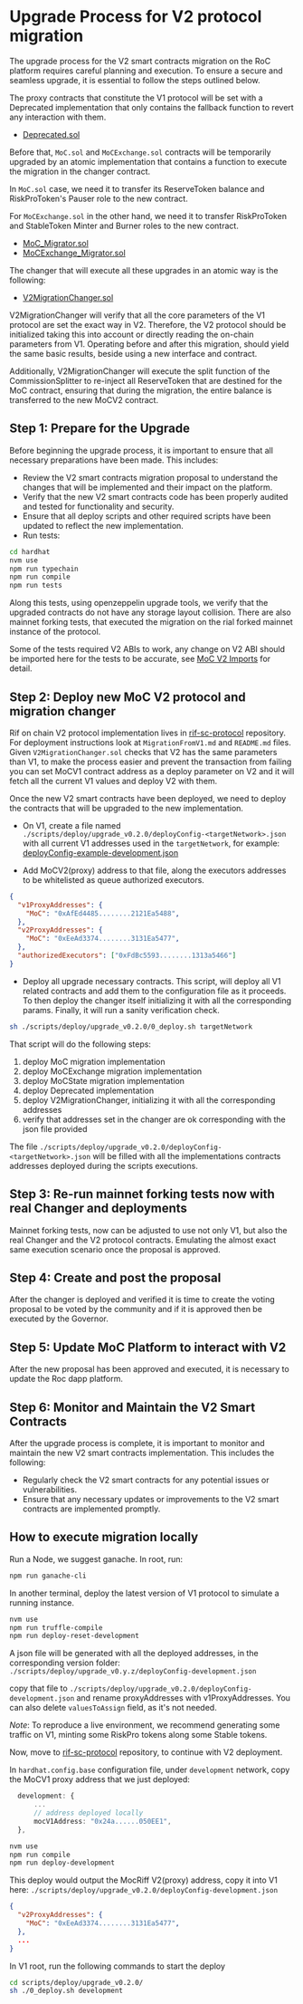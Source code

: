 # Upgrade Process for V2 protocol migration

The upgrade process for the V2 smart contracts migration on the RoC platform requires careful planning and execution. To ensure a secure and seamless upgrade, it is essential to follow the steps outlined below.

The proxy contracts that constitute the V1 protocol will be set with a Deprecated implementation that only contains the fallback function to revert any interaction with them.

- [Deprecated.sol](../../../contracts/V2_migration/Deprecated.sol)

Before that, `MoC.sol` and `MoCExchange.sol` contracts will be temporarily upgraded by an atomic implementation that contains a function to execute the migration in the changer contract.

In `MoC.sol` case, we need it to transfer its ReserveToken balance and RiskProToken's Pauser role  to the new contract.

For `MoCExchange.sol` in the other hand, we need it to transfer RiskProToken and StableToken Minter and Burner roles to the new contract.

- [MoC_Migrator.sol](../../../contracts/V2_migration/MoC_Migrator.sol)
- [MoCExchange_Migrator.sol](../../../contracts/V2_migration/MoCExchange_Migrator.sol)

The changer that will execute all these upgrades in an atomic way is the following:

- [V2MigrationChanger.sol](../../../contracts/changers/V2MigrationChanger.sol)

V2MigrationChanger will verify that all the core parameters of the V1 protocol are set the exact way in V2. Therefore, the V2 protocol should be initialized taking this into account or directly reading the on-chain parameters from V1. Operating before and after this migration, should yield the same basic results, beside using a new interface and contract.

Additionally, V2MigrationChanger will execute the split function of the CommissionSplitter to re-inject all ReserveToken that are destined for the MoC contract, ensuring that during the migration, the entire balance is transferred to the new MoCV2 contract.

## Step 1: Prepare for the Upgrade

Before beginning the upgrade process, it is important to ensure that all necessary preparations have been made. This includes:

- Review the V2 smart contracts migration proposal to understand the changes that will be implemented and their impact on the platform.
- Verify that the new V2 smart contracts code has been properly audited and tested for functionality and security.
- Ensure that all deploy scripts and other required scripts have been updated to reflect the new implementation.
- Run tests:

```sh
cd hardhat
nvm use
npm run typechain
npm run compile
npm run tests
```

Along this tests, using openzeppelin upgrade tools, we verify that the upgraded contracts do not have any storage layout collision.
There are also mainnet forking tests, that executed the migration on the rial forked mainnet instance of the protocol.

Some of the tests required V2 ABIs to work, any change on V2 ABI should be imported here for the tests to be accurate, see [MoC V2 Imports](../../../hardhat/dependencies/mocV2Imports/README.md) for detail.

## Step 2: Deploy new MoC V2 protocol and migration changer

Rif on chain V2 protocol implementation lives in [rif-sc-protocol](https://github.com/money-on-chain/rif-sc-protocol) repository.
For deployment instructions look at `MigrationFromV1.md` and `README.md` files.
Given `V2MigrationChanger.sol` checks that V2 has the same parameters than V1, to make the process easier and prevent the transaction from failing you can set MoCV1 contract address as a deploy parameter on V2 and it will fetch all the current V1 values and deploy V2 with them.

Once the new V2 smart contracts have been deployed, we need to deploy the contracts that will be upgraded to the new implementation.

- On V1, create a file named `./scripts/deploy/upgrade_v0.2.0/deployConfig-<targetNetwork>.json` with all current V1 addresses used in the `targetNetwork`, for example: [deployConfig-example-development.json](./deployConfig-example-development.json)

- Add MoCV2(proxy) address to that file, along the executors addresses to be whitelisted as queue authorized executors.

```json
{
  "v1ProxyAddresses": {
    "MoC": "0xAfEd4485........2121Ea5488",
  },
  "v2ProxyAddresses": {
    "MoC": "0xEeAd3374........3131Ea5477",
  },
  "authorizedExecutors": ["0xFdBc5593........1313a5466"]
}
```

- Deploy all upgrade necessary contracts.
This script, will deploy all V1 related contracts and add them to the configuration file as it proceeds. To then deploy the changer itself initializing it with all the corresponding params. Finally, it will run a sanity verification check.

```sh
sh ./scripts/deploy/upgrade_v0.2.0/0_deploy.sh targetNetwork
```

That script will do the following steps:

1. deploy MoC migration implementation
2. deploy MoCExchange migration implementation
3. deploy MoCState migration implementation
4. deploy Deprecated implementation
5. deploy V2MigrationChanger, initializing it with all the corresponding addresses
6. verify that addresses set in the changer are ok corresponding with the json file provided

The file `./scripts/deploy/upgrade_v0.2.0/deployConfig-<targetNetwork>.json` will be filled with all the implementations contracts addresses deployed during the scripts executions.

## Step 3: Re-run mainnet forking tests now with real Changer and deployments

Mainnet forking tests, now can be adjusted to use not only V1, but also the real Changer and the V2 protocol contracts. Emulating the almost exact same execution scenario once the proposal is approved.

## Step 4: Create and post the proposal

After the changer is deployed and verified it is time to create the voting proposal to be voted by the community and if it is approved then be executed by the Governor.

## Step 5: Update MoC Platform to interact with V2

After the new proposal has been approved and executed, it is necessary to update the Roc dapp platform.

## Step 6: Monitor and Maintain the V2 Smart Contracts

After the upgrade process is complete, it is important to monitor and maintain the new V2 smart contracts implementation. This includes the following:

- Regularly check the V2 smart contracts for any potential issues or vulnerabilities.
- Ensure that any necessary updates or improvements to the V2 smart contracts are implemented promptly.

## How to execute migration locally

Run a Node, we suggest ganache. In root, run:

```sh
npm run ganache-cli
```

In another terminal, deploy the latest version of V1 protocol to simulate a running instance.

```sh
nvm use
npm run truffle-compile
npm run deploy-reset-development
```

A json file will be generated with all the deployed addresses, in the corresponding version folder:
`./scripts/deploy/upgrade_v0.y.z/deployConfig-development.json`

copy that file to
`./scripts/deploy/upgrade_v0.2.0/deployConfig-development.json` and rename proxyAddresses with v1ProxyAddresses. You can also delete `valuesToAssign` field, as it's not needed.

_Note_: To reproduce a live environment, we recommend generating some traffic on V1, minting some RiskPro tokens along some Stable tokens.

Now, move to [rif-sc-protocol](https://github.com/money-on-chain/rif-sc-protocol) repository, to continue with V2 deployment.

In `hardhat.config.base` configuration file, under `development` network, copy the MoCV1 proxy address that we just deployed:

```ts
  development: {
      ...
      // address deployed locally
      mocV1Address: "0x24a......050EE1",
  },
```

```sh
nvm use
npm run compile
npm run deploy-development
```

This deploy would output the MocRiff V2(proxy) address, copy it into V1 here:
`./scripts/deploy/upgrade_v0.2.0/deployConfig-development.json`

```json
{
  "v2ProxyAddresses": {
    "MoC": "0xEeAd3374........3131Ea5477",
  },
  ...
}
```

In V1 root, run the following commands to start the deploy

```sh
cd scripts/deploy/upgrade_v0.2.0/
sh ./0_deploy.sh development
```

